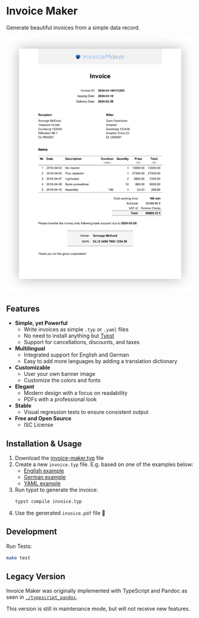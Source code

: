 # Invoice Maker

Generate beautiful invoices from a simple data record.

<a href="./typst/example-en.pdf">
  <img
    alt="Example invoice"
    src="./images/example-invoice.png"
    style="max-height: 768px"
  >
</a>


## Features

- **Simple, yet Powerful**
    - Write invoices as simple `.typ` or `.yaml` files
    - No need to install anything but [Typst]
    - Support for cancellations, discounts, and taxes
- **Multilingual**
    - Integrated support for English and German
    - Easy to add more languages by adding a translation dictionary
- **Customizable**
    - User your own banner image
    - Customize the colors and fonts
- **Elegant**
    - Modern design with a focus on readability
    - PDFs with a professional look
- **Stable**
    - Visual regression tests to ensure consistent output
- **Free and Open Source**
    - ISC License

[Typst]: https://typst.app


## Installation & Usage

1. Download the [invoice-maker.typ](./typst/invoice-maker.typ) file
1. Create a new `invoice.typ` file.
    E.g. based on one of the examples below:
    - [English example](./typst/example-en.typ)
    - [German example](./typst/example-de.typ)
    - [YAML example](./typst/example-load-yaml.typ)
1. Run typst to generate the invoice:
    ```sh
    typst compile invoice.typ
    ```
1. Use the generated `invoice.pdf` file 🎉


## Development

Run Tests:

```sh
make test
```


## Legacy Version

Invoice Maker was originally implemented with TypeScript and Pandoc
as seen in [`./typescript_pandoc`](./typescript_pandoc).

This version is still in maintenance mode, but will not receive new features.
